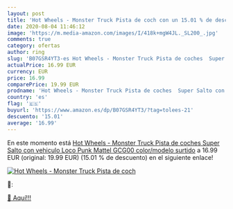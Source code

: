 ```yaml
---
layout: post
title: 'Hot Wheels - Monster Truck Pista de coch con un 15.01 % de descuento'
date: 2020-08-04 11:46:12
image: 'https://m.media-amazon.com/images/I/418k+mgW4JL._SL200_.jpg'
comments: true
category: ofertas
author: ring
slug: 'B07GSR4YT3-es Hot Wheels - Monster Truck Pista de coches  Super Salto con vehiculo Loco Punk  Mattel GCG00    color/modelo surtido'
actualPrice: 16.99 EUR
currency: EUR
price: 16.99
comparePrice: 19.99 EUR
prodname: 'Hot Wheels - Monster Truck Pista de coches  Super Salto con vehiculo Loco Punk  Mattel GCG00    color/modelo surtido'
country: 'es'
flag: '🇪🇸'
buyurl: 'https://www.amazon.es/dp/B07GSR4YT3/?tag=tolees-21'
descuento: '15.01'
average: '16.99'
---
```


En este momento está [Hot Wheels - Monster Truck Pista de coches  Super Salto con vehiculo Loco Punk  Mattel GCG00    color/modelo surtido](https://www.amazon.es/dp/B07GSR4YT3/?tag=tolees-21) a 16.99 EUR (original: 19.99 EUR) (15.01 %  de descuento) en el siguiente enlace!

[![Hot Wheels - Monster Truck Pista de coch](https://m.media-amazon.com/images/I/418k+mgW4JL._SL200_.jpg)](https://www.amazon.es/dp/B07GSR4YT3/?tag=tolees-21)

🔎:


[🛒 Aquí!!!](https://www.amazon.es/dp/B07GSR4YT3/?tag=tolees-21)
